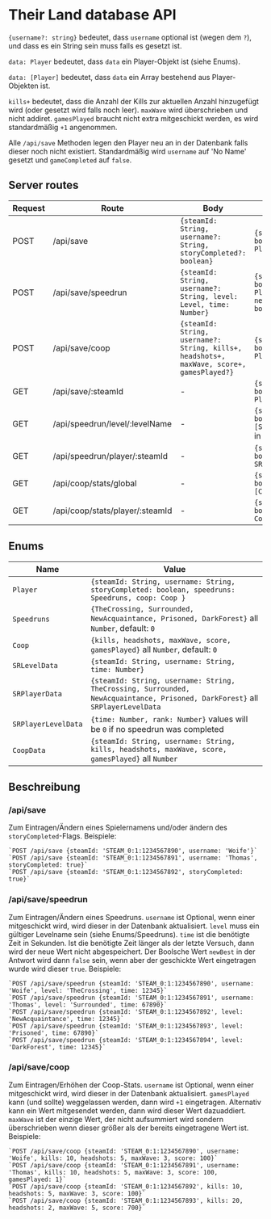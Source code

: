 # Their Land database API

`{username?: string}` bedeutet, dass `username` optional ist (wegen dem `?`), und dass es ein String sein muss falls es gesetzt ist.

`data: Player` bedeutet, dass `data` ein Player-Objekt ist (siehe Enums).

`data: [Player]` bedeutet, dass `data` ein Array bestehend aus Player-Objekten ist.

`kills+` bedeutet, dass die Anzahl der Kills zur aktuellen Anzahl hinzugefügt wird (oder gesetzt wird falls noch leer). `maxWave` wird überschrieben und nicht addiret. `gamesPlayed` braucht nicht extra mitgeschickt werden, es wird standardmäßig `+1` angenommen.

Alle `/api/save` Methoden legen den Player neu an in der Datenbank falls dieser noch nicht existiert. Standardmäßig wird `username` auf 'No Name' gesetzt und `gameCompleted` auf `false`.

## Server routes

| Request | Route                           | Body                                                                                      | Result                                                 |
| ------- | ------------------------------- | ----------------------------------------------------------------------------------------- | ------------------------------------------------------ |
| POST    | /api/save                       | `{steamId: String, username?: String, storyCompleted?: boolean}`                          | `{success: boolean, data: Player}`                     |
| POST    | /api/save/speedrun              | `{steamId: String, username?: String, level: Level, time: Number}`                        | `{success: boolean, data: Player, newBest: boolean}`   |
| POST    | /api/save/coop                  | `{steamId: String, username?: String, kills+, headshots+, maxWave, score+, gamesPlayed?}` | `{success: boolean, data: Player}`                     |
| GET     | /api/save/:steamId              | -                                                                                         | `{success: boolean, data: Player}`                     |
| GET     | /api/speedrun/level/:levelName  | -                                                                                         | `{success: boolean, data: [SRLevelData]}` in ASC order |
| GET     | /api/speedrun/player/:steamId   | -                                                                                         | `{success: boolean, data: SRPlayerData}`               |
| GET     | /api/coop/stats/global          | -                                                                                         | `{success: boolean, data: [CoopData]}`                 |
| GET     | /api/coop/stats/player/:steamId | -                                                                                         | `{success: boolean, data: CoopData}`                   |

## Enums

| Name                | Value                                                                                                                         |
| ------------------- | ----------------------------------------------------------------------------------------------------------------------------- |
| `Player`            | `{steamId: String, username: String, storyCompleted: boolean, speedruns: Speedruns, coop: Coop }`                             |
| `Speedruns`         | `{TheCrossing, Surrounded, NewAcquaintance, Prisoned, DarkForest}` all `Number`, default: `0`                                 |
| `Coop`              | `{kills, headshots, maxWave, score, gamesPlayed}` all `Number`, default: `0`                                                  |
| `SRLevelData`       | `{steamId: String, username: String, time: Number}`                                                                           |
| `SRPlayerData`      | `{steamId: String, username: String, TheCrossing, Surrounded, NewAcquaintance, Prisoned, DarkForest}` all `SRPlayerLevelData` |
| `SRPlayerLevelData` | `{time: Number, rank: Number}` values will be `0` if no speedrun was completed                                                |
| `CoopData`          | `{steamId: String, username: String, kills, headshots, maxWave, score, gamesPlayed}` all `Number`                             |

## Beschreibung

### /api/save

Zum Eintragen/Ändern eines Spielernamens und/oder ändern des `storyCompleted`-Flags. Beispiele:

    `POST /api/save {steamId: 'STEAM_0:1:1234567890', username: 'Woife'}`
    `POST /api/save {steamId: 'STEAM_0:1:1234567891', username: 'Thomas', storyCompleted: true}`
    `POST /api/save {steamId: 'STEAM_0:1:1234567892', storyCompleted: true}`

### /api/save/speedrun

Zum Eintragen/Ändern eines Speedruns. `username` ist Optional, wenn einer mitgeschickt wird, wird dieser in der Datenbank aktualisiert. `level` muss ein gültiger Levelname sein (siehe Enums/Speedruns). `time` ist die benötigte Zeit in Sekunden. Ist die benötigte Zeit länger als der letzte Versuch, dann wird der neue Wert nicht abgespeichert. Der Boolsche Wert `newBest` in der Antwort wird dann `false` sein, wenn aber der geschickte Wert eingetragen wurde wird dieser `true`. Beispiele:

    `POST /api/save/speedrun {steamId: 'STEAM_0:1:1234567890', username: 'Woife', level: 'TheCrossing', time: 12345}`
    `POST /api/save/speedrun {steamId: 'STEAM_0:1:1234567891', username: 'Thomas', level: 'Surrounded', time: 67890}`
    `POST /api/save/speedrun {steamId: 'STEAM_0:1:1234567892', level: 'NewAcquaintance', time: 12345}`
    `POST /api/save/speedrun {steamId: 'STEAM_0:1:1234567893', level: 'Prisoned', time: 67890}`
    `POST /api/save/speedrun {steamId: 'STEAM_0:1:1234567894', level: 'DarkForest', time: 12345}`

### /api/save/coop

Zum Eintragen/Erhöhen der Coop-Stats. `username` ist Optional, wenn einer mitgeschickt wird, wird dieser in der Datenbank aktualisiert. `gamesPlayed` kann (und sollte) weggelassen werden, dann wird `+1` eingetragen. Alternativ kann ein Wert mitgesendet werden, dann wird dieser Wert dazuaddiert. `maxWave` ist der einzige Wert, der nicht aufsummiert wird sondern überschrieben wenn dieser größer als der bereits eingetragene Wert ist. Beispiele:

    `POST /api/save/coop {steamId: 'STEAM_0:1:1234567890', username: 'Woife', kills: 10, headshots: 5, maxWave: 3, score: 100}`
    `POST /api/save/coop {steamId: 'STEAM_0:1:1234567891', username: 'Thomas', kills: 10, headshots: 5, maxWave: 3, score: 100, gamesPlayed: 1}`
    `POST /api/save/coop {steamId: 'STEAM_0:1:1234567892', kills: 10, headshots: 5, maxWave: 3, score: 100}`
    `POST /api/save/coop {steamId: 'STEAM_0:1:1234567893', kills: 20, headshots: 2, maxWave: 5, score: 700}`

